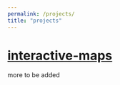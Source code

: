 ```yaml
---
permalink: /projects/
title: "projects"
---
```


# [interactive-maps](https://deltaract.github.io/interactive-maps/2024-pres-election.html)

more to be added